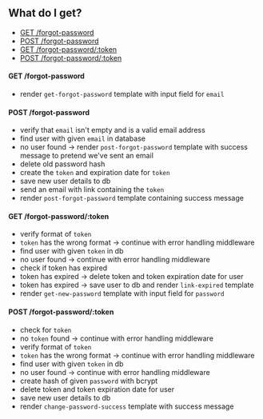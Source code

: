 ## What do I get?

 - [GET /forgot-password](#get-forgot-password)
 - [POST /forgot-password](#post-forgot-password)
 - [GET /forgot-password/:token]()
 - [POST /forgot-password/:token]()

#### GET /forgot-password

 - render `get-forgot-password` template with input field for `email`

#### POST /forgot-password

 - verify that `email` isn't empty and is a valid email address
 - find user with given `email` in database
 - no user found -> render `post-forgot-password` template with success message to pretend we've sent an email
 - delete old password hash
 - create the `token` and expiration date for `token`
 - save new user details to db
 - send an email with link containing the `token`
 - render `post-forgot-password` template containing success message

#### GET /forgot-password/:token

 - verify format of `token`
 - `token` has the wrong format -> continue with error handling middleware
 - find user with given `token` in db
 - no user found -> continue with error handling middleware
 - check if token has expired
 - token has expired -> delete token and token expiration date for user
 - token has expired -> save user to db and render `link-expired` template
 - render `get-new-password` template with input field for `password`

#### POST /forgot-password/:token

 - check for `token`
 - no `token` found -> continue with error handling middleware
 - verify format of `token`
 - `token` has the wrong format -> continue with error handling middleware
 - find user with given `token` in db
 - no user found -> continue with error handling middleware
 - create hash of given `password` with bcrypt
 - delete token and token expiration date for user
 - save new user details to db
 - render `change-password-success` template with success message